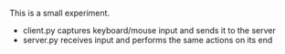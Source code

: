 This is a small experiment.

- client.py captures keyboard/mouse input and sends it to the server
- server.py receives input and performs the same actions on its end
